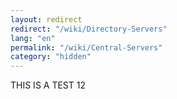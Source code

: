 ```yaml
---
layout: redirect
redirect: "/wiki/Directory-Servers"
lang: "en"
permalink: "/wiki/Central-Servers"
category: "hidden"
---
```

THIS IS A TEST 12
